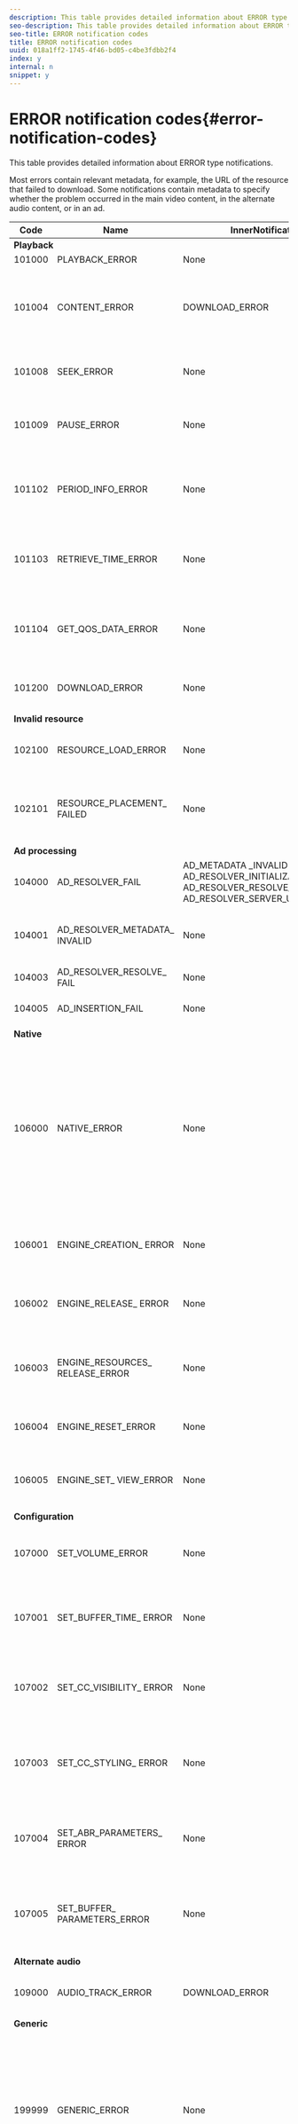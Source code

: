 ```yaml
---
description: This table provides detailed information about ERROR type notifications.
seo-description: This table provides detailed information about ERROR type notifications.
seo-title: ERROR notification codes
title: ERROR notification codes
uuid: 018a1ff2-1745-4f46-bd05-c4be3fdbb2f4
index: y
internal: n
snippet: y
---
```


# ERROR notification codes{#error-notification-codes}

This table provides detailed information about ERROR type notifications.

<a id="section_D29404228F5E4B818642CBA6A0D39546"></a>

Most errors contain relevant metadata, for example, the URL of the resource that failed to download. Some notifications contain metadata to specify whether the problem occurred in the main video content, in the alternate audio content, or in an ad. 

<table frame="all" colsep="1" rowsep="1" id="table_8B61210A406A45ACBE37FC29729DDE22"> 
 <thead> 
  <tr rowsep="1"> 
   <th colname="1" class="entry"> Code </th> 
   <th colname="2" class="entry"> Name </th> 
   <th colname="3" class="entry"> InnerNotification </th> 
   <th colname="4" class="entry"> Metadata Keys </th> 
   <th colname="5" class="entry"> Comments </th> 
  </tr> 
 </thead>
 <tbody> 
  <tr rowsep="1"> 
   <td colspan="5"><b>Playback</b> </td> 
  </tr> 
  <tr rowsep="1"> 
   <td colname="1"><span class="codeph"> 101000 </span> </td> 
   <td colname="2"><span class="codeph"> PLAYBACK_ERROR </span> </td> 
   <td colname="3"> None </td> 
   <td colname="4"><span class="codeph"> DESCRIPTION</span> </td> 
   <td colname="5"> </td> 
  </tr> 
  <tr rowsep="1"> 
   <td colname="1"><span class="codeph"> 101004 </span> </td> 
   <td colname="2"><span class="codeph"> CONTENT_ERROR</span> </td> 
   <td colname="3"><span class="codeph"> DOWNLOAD_ERROR</span> </td> 
   <td colname="4"> </td> 
   <td colname="5"> An Error has occurred while downloading a fragment or segment(both video and audio). </td> 
  </tr> 
  <tr rowsep="1"> 
   <td colname="1"><span class="codeph"> 101008 </span> </td> 
   <td colname="2"><span class="codeph"> SEEK_ERROR </span> </td> 
   <td colname="3"> None </td> 
   <td colname="4"><span class="codeph"> NATIVE_ERROR_CODE </span><span class="codeph"> DESIRED_SEEK_POSITION </span><span class="codeph"> DESIRED_SEEK_PERIOD </span> </td> 
   <td colname="5"> An error has occurred while performing a seek operation. </td> 
  </tr> 
  <tr rowsep="1"> 
   <td colname="1"><span class="codeph"> 101009 </span> </td> 
   <td colname="2"><span class="codeph"> PAUSE_ERROR </span> </td> 
   <td colname="3"> None </td> 
   <td colname="4"><span class="codeph"> DESCRIPTION</span> </td> 
   <td colname="5"> An error has occurred while performing a pause operation. </td> 
  </tr> 
  <tr rowsep="1"> 
   <td colname="1"><span class="codeph"> 101102 </span> </td> 
   <td colname="2"><span class="codeph"> PERIOD_INFO_ERROR </span> </td> 
   <td colname="3"> None </td> 
   <td colname="4"><span class="codeph"> DESCRIPTION </span> </td> 
   <td colname="5"> An error has occurred while retrieving information about a content period. </td> 
  </tr> 
  <tr rowsep="1"> 
   <td colname="1"><span class="codeph"> 101103 </span> </td> 
   <td colname="2"><span class="codeph"> RETRIEVE_TIME_ERROR </span> </td> 
   <td colname="3"> None </td> 
   <td colname="4"><span class="codeph"> DESCRIPTION </span> </td> 
   <td colname="5"> An error has occurred while attempting to retrieve the playback position. </td> 
  </tr> 
  <tr rowsep="1"> 
   <td colname="1"><span class="codeph"> 101104 </span> </td> 
   <td colname="2"><span class="codeph"> GET_QOS_DATA_ERROR </span> </td> 
   <td colname="3"> None </td> 
   <td colname="4"><span class="codeph"> DESCRIPTION </span> </td> 
   <td colname="5"> An error has occurred while attempting to retrieve the QOS information. </td> 
  </tr> 
  <tr rowsep="1"> 
   <td colname="1"><span class="codeph"> 101200 </span> </td> 
   <td colname="2"><span class="codeph"> DOWNLOAD_ERROR </span> </td> 
   <td colname="3"> None </td> 
   <td colname="4"><span class="codeph"> URL </span> </td> 
   <td colname="5"> An error has occurred while attempting to download data. </td> 
  </tr> 
  <tr rowsep="1"> 
   <td colspan="5"><b>Invalid resource</b> </td> 
  </tr> 
  <tr rowsep="1"> 
   <td colname="1"><span class="codeph"> 102100 </span> </td> 
   <td colname="2"><span class="codeph"> RESOURCE_LOAD_ERROR </span> </td> 
   <td colname="3"> None </td> 
   <td colname="4"><span class="codeph"> DESCRIPTION </span><span class="codeph"> RESOURCE </span> </td> 
   <td colname="5"> An error has occurred while loading a resource item. </td> 
  </tr> 
  <tr rowsep="1"> 
   <td colname="1"><span class="codeph"> 102101 </span> </td> 
   <td colname="2"><span class="codeph"> RESOURCE_PLACEMENT_ FAILED </span> </td> 
   <td colname="3"> None </td> 
   <td colname="4"><span class="codeph"> CONTENT_ID </span> </td> 
   <td colname="5"> An error has occurred while placing a resource on the playback timeline. </td> 
  </tr> 
  <tr rowsep="1"> 
   <td colspan="5"><b>Ad processing</b> </td> 
  </tr> 
  <tr rowsep="1"> 
   <td colname="1"><span class="codeph"> 104000 </span> </td> 
   <td colname="2"><span class="codeph"> AD_RESOLVER_FAIL </span> </td> 
   <td colname="3"><span class="codeph"> AD_METADATA _INVALID </span><span class="codeph"> AD_RESOLVER_INITIALIZATION_FAIL </span><span class="codeph"> AD_RESOLVER_RESOLVE_FAIL </span><span class="codeph"> AD_RESOLVER_SERVER_UNREACHABLE </span> </td> 
   <td colname="4"> None </td> 
   <td colname="5"> None </td> 
  </tr> 
  <tr rowsep="1"> 
   <td colname="1"><span class="codeph"> 104001 </span> </td> 
   <td colname="2"><span class="codeph"> AD_RESOLVER_METADATA_ INVALID </span> </td> 
   <td colname="3"> <p>None </p> </td> 
   <td colname="4"><span class="codeph"> DESCRIPTION</span> </td> 
   <td colname="5"> Ad resolving failed due to invalid ad-metadata format. </td> 
  </tr> 
  <tr rowsep="1"> 
   <td colname="1"><span class="codeph"> 104003 </span> </td> 
   <td colname="2"><span class="codeph"> AD_RESOLVER_RESOLVE_ FAIL </span> </td> 
   <td colname="3"> None </td> 
   <td colname="4"><span class="codeph"> NATIVE_ERROR_CODE </span> </td> 
   <td colname="5"> Ad plugin failed to resolve ads. </td> 
  </tr> 
  <tr rowsep="1"> 
   <td colname="1"><span class="codeph"> 104005 </span> </td> 
   <td colname="2"><span class="codeph"> AD_INSERTION_FAIL </span> </td> 
   <td colname="3"> None </td> 
   <td colname="4"><span class="codeph"> PROPOSED_AD_BREAK</span> </td> 
   <td colname="5"> Ad resolving phase has failed. </td> 
  </tr> 
  <tr rowsep="1"> 
   <td colspan="5"><b>Native</b> </td> 
  </tr> 
  <tr rowsep="1"> 
   <td colname="1"><span class="codeph"> 106000 </span> </td> 
   <td colname="2"><span class="codeph"> NATIVE_ERROR </span> </td> 
   <td colname="3"> None </td> 
   <td colname="4"> <span class="codeph"> NATIVE_ERROR_CODE </span> <span class="codeph"> NATIVE_ERROR_NAME </span> <span class="codeph"> DESCRIPTION </span> <span class="codeph"> DESCRIPTION</span> <p><b>DRM details:</b> </p> <span class="codeph"> DRM_ERROR_STRING</span> <span class="codeph"> NATIVE_SUBERROR_CODE</span> </td> 
   <td colname="5"> <p>The low-level AVE library issued an error. </p> <p>See <a href="https://help.adobe.com/en_US/primetime/psdk/android/index.html#PSDKs-concept-Details_for_the_NATIVEERROR_notification" format="html" scope="external"> Details for the NATIVE_ERROR notifications</a> for information about the values for these metadata keys. </p> </td> 
  </tr> 
  <tr rowsep="1"> 
   <td colname="1"><span class="codeph"> 106001 </span> </td> 
   <td colname="2"><span class="codeph"> ENGINE_CREATION_ ERROR </span> </td> 
   <td colname="3"> None </td> 
   <td colname="4"><span class="codeph"> DESCRIPTION </span> </td> 
   <td colname="5"> An error has occurred while instantiating the AVE low-level library. </td> 
  </tr> 
  <tr rowsep="1"> 
   <td colname="1"><span class="codeph"> 106002 </span> </td> 
   <td colname="2"><span class="codeph"> ENGINE_RELEASE_ ERROR </span> </td> 
   <td colname="3"> None </td> 
   <td colname="4"><span class="codeph"> DESCRIPTION </span> </td> 
   <td colname="5"> An error has occurred while releasing the AVE low-level library. </td> 
  </tr> 
  <tr rowsep="1"> 
   <td colname="1"><span class="codeph"> 106003 </span> </td> 
   <td colname="2"><span class="codeph"> ENGINE_RESOURCES_ RELEASE_ERROR </span> </td> 
   <td colname="3"> None </td> 
   <td colname="4"><span class="codeph"> DESCRIPTION </span> </td> 
   <td colname="5"> An error has occurred while releasing the GPU resources utilised by the AVE library. </td> 
  </tr> 
  <tr rowsep="1"> 
   <td colname="1"><span class="codeph"> 106004 </span> </td> 
   <td colname="2"><span class="codeph"> ENGINE_RESET_ERROR </span> </td> 
   <td colname="3"> None </td> 
   <td colname="4"><span class="codeph"> DESCRIPTION </span> </td> 
   <td colname="5"> An error has occurred while resetting the AVE library. </td> 
  </tr> 
  <tr rowsep="1"> 
   <td colname="1"><span class="codeph"> 106005 </span> </td> 
   <td colname="2"><span class="codeph"> ENGINE_SET_ VIEW_ERROR </span> </td> 
   <td colname="3"> None </td> 
   <td colname="4"><span class="codeph"> DESCRIPTION</span> </td> 
   <td colname="5"> An error has occurred while attaching a view to the AVE library. </td> 
  </tr> 
  <tr rowsep="1"> 
   <td colspan="5"><b>Configuration</b> </td> 
  </tr> 
  <tr rowsep="1"> 
   <td colname="1"><span class="codeph"> 107000 </span> </td> 
   <td colname="2"><span class="codeph"> SET_VOLUME_ERROR </span> </td> 
   <td colname="3"> None </td> 
   <td colname="4"><span class="codeph"> DESCRIPTION VOLUME </span> </td> 
   <td colname="5"> An error has occurred while attempting to set the volume level. </td> 
  </tr> 
  <tr rowsep="1"> 
   <td colname="1"><span class="codeph"> 107001 </span> </td> 
   <td colname="2"><span class="codeph"> SET_BUFFER_TIME_ ERROR </span> </td> 
   <td colname="3"> None </td> 
   <td colname="4"><span class="codeph"> DESCRIPTION </span><span class="codeph"> PLAY_BUFFER_TIME </span> </td> 
   <td colname="5"> An error has occurred while attempting to change the buffering parameters. </td> 
  </tr> 
  <tr rowsep="1"> 
   <td colname="1"><span class="codeph"> 107002 </span> </td> 
   <td colname="2"><span class="codeph"> SET_CC_VISIBILITY_ ERROR </span> </td> 
   <td colname="3"> None </td> 
   <td colname="4"><span class="codeph"> DESCRIPTION</span> </td> 
   <td colname="5"> An error has occurred while attempting to change the visibility of the CC tracks. </td> 
  </tr> 
  <tr rowsep="1"> 
   <td colname="1"><span class="codeph"> 107003 </span> </td> 
   <td colname="2"><span class="codeph"> SET_CC_STYLING_ ERROR </span> </td> 
   <td colname="3"> None </td> 
   <td colname="4"><span class="codeph"> DESCRIPTION</span> </td> 
   <td colname="5"> An error has occurred while attempting to change the styling options for the CC tracks. </td> 
  </tr> 
  <tr rowsep="1"> 
   <td colname="1"><span class="codeph"> 107004 </span> </td> 
   <td colname="2"><span class="codeph"> SET_ABR_PARAMETERS_ ERROR </span> </td> 
   <td colname="3"> None </td> 
   <td colname="4"><span class="codeph"> DESCRIPTION </span> </td> 
   <td colname="5"> An error has occurred while attempting to change the ABR control parameters. </td> 
  </tr> 
  <tr rowsep="1"> 
   <td colname="1"><span class="codeph"> 107005 </span> </td> 
   <td colname="2"><span class="codeph"> SET_BUFFER_ PARAMETERS_ERROR </span> </td> 
   <td colname="3"> None </td> 
   <td colname="4"><span class="codeph"> DESCRIPTION </span><span class="codeph"> INITIAL_BUFFER_TIME </span><span class="codeph"> PLAY_BUFFER_TIME </span> </td> 
   <td colname="5"> An error has occurred while attempting to change the buffering control parameters. </td> 
  </tr> 
  <tr rowsep="1"> 
   <td colspan="5"><b>Alternate audio</b> </td> 
  </tr> 
  <tr rowsep="1"> 
   <td colname="1"><span class="codeph"> 109000 </span> </td> 
   <td colname="2"><span class="codeph"> AUDIO_TRACK_ERROR </span> </td> 
   <td colname="3"><span class="codeph"> DOWNLOAD_ERROR </span> </td> 
   <td colname="4"><span class="codeph"> AUDIO_TRACK_NAME </span><span class="codeph"> AUDIO_TRACK_LANGUAGE </span> </td> 
   <td colname="5"> An error related to an audio track occurred. </td> 
  </tr> 
  <tr rowsep="1"> 
   <td colspan="5"><b>Generic</b> </td> 
  </tr> 
  <tr rowsep="0"> 
   <td colname="1"><span class="codeph"> 199999 </span> </td> 
   <td colname="2"><span class="codeph"> GENERIC_ERROR</span> </td> 
   <td colname="3"> None </td> 
   <td colname="4"> None </td> 
   <td colname="5"> Marks a generic error event. Not actually issued by TVSDK. This is only a marker for the end of the range of numerical codes corresponding to TVSDK error events. </td> 
  </tr> 
 </tbody> 
</table>

